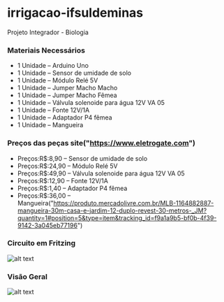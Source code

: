 # irrigacao-ifsuldeminas
Projeto Integrador - Biologia

### Materiais Necessários
- 1 Unidade – Arduino Uno
- 1 Unidade – Sensor de umidade de solo
- 1 Unidade – Módulo Relé 5V
- 1 Unidade – Jumper Macho Macho
- 1 Unidade – Jumper Macho Fêmea
- 1 Unidade – Válvula solenoide para água 12V VA 05
- 1 Unidade – Fonte 12V/1A
- 1 Unidade – Adaptador P4 fêmea
- 1 Unidade – Mangueira
### Preços das peças site("https://www.eletrogate.com")

- Preços:R$:8,90 – Sensor de umidade de solo
- Preços:R$:24,90 – Módulo Relé 5V
- Preços:R$:49,90  – Válvula solenoide para água 12V VA 05
- Preços:R$:12,90  – Fonte 12V/1A
- Preços:R$:1,40  – Adaptador P4 fêmea
- Preços:R$:36,00 – Mangueira("https://produto.mercadolivre.com.br/MLB-1164882887-mangueira-30m-casa-e-jardim-12-duplo-revest-30-metros-_JM?quantity=1#position=5&type=item&tracking_id=f9a1a9b5-bf0b-4f39-9142-3a045eb77196")

### Circuito em Fritzing
![alt text](http://blog.baudaeletronica.com.br/wp-content/uploads/2017/08/Solenoide_bb-400x329.jpg "Projeto")

### Visão Geral
![alt text]( "Projeto")
